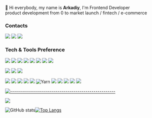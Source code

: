 👋  Hi everybody, my name is <b>Arkadiy</b>, I'm Frontend Developer <br/>
product development from 0 to market launch / fintech / e-commerce

### Contacts

<a href="https://linkedin.com/in/arkadiy-bashirov-13a4b6212" target="_blank"> <img src="https://img.shields.io/badge/-LinkedIn-blue?style=flat&amp;logo=Linkedin&amp;logoColor=white&amp;"></a> <a href="https://t.me/AdiyDev"><img src="https://img.shields.io/badge/-AdiyDev-1ca0f1?style=flat&amp;labelColor=1ca0f1&amp;logo=telegram&amp;logoColor=white&amp;"></a>
<a href="mailto:adiy.work.mail@ya.ru"> <img src="https://img.shields.io/badge/-adiy.work.mail-c14438?style=flat&amp;logo=Gmail&amp;logoColor=white"></a>

### Tech & Tools Preference

<img src="https://img.shields.io/badge/-HTML5-E34F26?style=flat&logo=html5&logoColor=white"> <img src = "https://img.shields.io/badge/-CSS3-1572B6?style=flat&logo=css3&logoColor=white">
<img src="https://img.shields.io/badge/-JavaScript-eed718?style=flat&logo=javascript&logoColor=ffffff">
<img src="https://img.shields.io/badge/-TypeScript-007ACC?style=flat&amp;logo=typescript&amp;logoColor=white">
<img src="https://img.shields.io/badge/-React-007ACC?style=flat&logo=react&logoColor=00c8ff">
<img src="https://img.shields.io/badge/-Angular-white?style=flat&logo=angular&logoColor=red">
<img src="https://img.shields.io/badge/-Vue-white?style=flat&amp;logo=vue.js&amp;logoColor=green">
<img src="https://img.shields.io/badge/-Next-434242?style=flat&amp;logo=Next.js&amp;logoColor=white">

<img src="https://img.shields.io/badge/-scss | less -cc6699?style=flat&logo=sass&logoColor=ffffff"> <img src="https://img.shields.io/badge/-css in js-db7092?style=flat&amp;logo=styled-components&amp;logoColor=white">
<img src="https://img.shields.io/badge/tailwind-%2338B2AC.svg?style=flat&logo=tailwind-css&logoColor=white">

<img src="http://img.shields.io/badge/-VS%20Code-007ACC?style=flat&logo=visual%20studio%20code&logoColor=white"> <img src="https://img.shields.io/badge/-Prettier-F7B93E?style=flat&amp;logo=prettier&amp;logoColor=white"> <img src="https://img.shields.io/badge/-Eslint-4B32C3?style=flat&amp;logo=eslint&amp;logoColor=white"> <img src="http://img.shields.io/badge/-Git-F1502F?style=flat&logo=git&logoColor=FFFFFF"> 
<img src="https://img.shields.io/badge/-GitLab-FCA121?style=flat&amp;logo=gitlab&amp;"> ![Yarn](https://img.shields.io/badge/yarn-%232C8EBB.svg?style=flat&logo=yarn&logoColor=white) <img src="https://img.shields.io/badge/-GraphQL-E10098?style=flat&amp;logo=graphql&amp;"> 
<img src="https://img.shields.io/badge/-Apollo-311C87?style=flat&amp;logo=apollo-graphql&amp;"> <img src="https://img.shields.io/badge/-Jest-%2338B2AC.svg?style=flat&amp;logo=jest&amp;logoColor=white"> <img src="https://img.shields.io/badge/-Storybook-563D7C.svg?style=flat&amp;logo=storybook&amp;logoColor=white"> <img src="https://img.shields.io/badge/-Webpack | Rollup | esbuild -blue.svg?style=flat&amp;logo=webpack&amp;logoColor=white">

[![-----------------------------------------------------](https://raw.githubusercontent.com/andreasbm/readme/master/assets/lines/colored.png)](#table-of-contents)

![](https://komarev.com/ghpvc/?username=AdiyDev)

![GitHub stats](https://github-readme-stats.vercel.app/api?username=AdiyDev&show_icons=true&hide_border=true)[![Top Langs](https://github-readme-stats.vercel.app/api/top-langs/?username=AdiyDev&layout=compact&hide_border=true)](https://github.com/AdiyDev/github-readme-stats)

